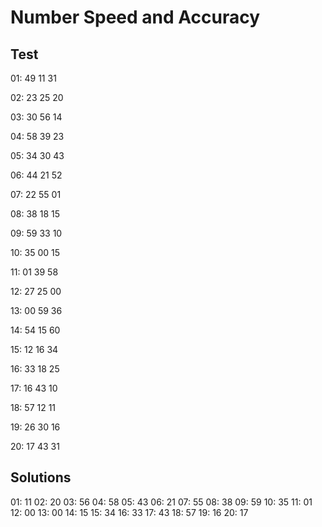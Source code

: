 # Number Speed and Accuracy

## Test

01: 49   11   31
>

02: 23   25   20
>

03: 30   56   14
>

04: 58   39   23
>

05: 34   30   43
>

06: 44   21   52
>

07: 22   55   01
>

08: 38   18   15
>

09: 59   33   10
>

10: 35   00   15
>

11: 01   39   58
>

12: 27   25   00
>

13: 00   59   36
>

14: 54   15   60
>

15: 12   16   34
>

16: 33   18   25
>

17: 16   43   10
>

18: 57   12   11
>

19: 26   30   16
>

20: 17   43   31
>

## Solutions

01: 11
02: 20
03: 56
04: 58
05: 43
06: 21
07: 55
08: 38
09: 59
10: 35
11: 01
12: 00
13: 00
14: 15
15: 34
16: 33
17: 43
18: 57
19: 16
20: 17
